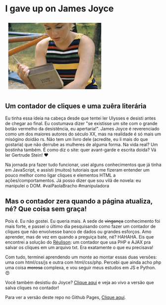 # I gave up on James Joyce
<img
  src="banner.png"
  alt="foto da Marylin lendo Joyce"
  style="display: inline-block;  padding: 10px; max-width: 300px">
  
## Um contador de cliques e uma zuêra literária

Eu tinha essa ideia na cabeça desde que tentei ler Ulysses e desisti antes de chegar ao final. Eu costumava dizer "se existisse um site com o grande botão vermelho da desistência, eu apertaria!". James Joyce é reverenciado como um dos maiores autores do século XX, mas na realidade é só mais um misógino doidão rs. Não tem um livro dele (acredite, eu li mais do que gostaria) que não derrube as mulheres de alguma forma. Na vida real? Um bostinha também. É como diz o site: quer avant-garde e escrita doida? Vá ler Gertrude Stein! :heart:

Na jornada pra fazer tudo funcionar, usei alguns conhecimentos que já tinha em JavaScript, e assisti (muitos) tutoriais que me fizeram entender um pouco melhor como ligar cliques e elementos HTML a ações/comportamentos. Já posso dizer que sou vilã de novela: eu manipulei o DOM. #vaiPaolaBracho #manipuladora

## Mas o contador zera quando a página atualiza, né? Que coisa sem graça!

Pois é. Eu não gostei. Eu queria mais. A sede de ~~vingança~~ conhecimento foi mais forte, e passei o último dia pesquisando como fazer um contador de cliques que não envolvesse banco de dados ou grandes esforços. Amo aprender, mas de vez em quando a preguiça bate, né? HAHAHA. Eis que encontrei a solução do [Réulison](https://github.com/reulison): um contador que usa PHP e AJAX pra salvar os cliques em um arquivo txt. Era exatamente o que eu precisava! 

Com tudo, terminei aprendendo um monte ao montar essas duas versões: uma com html/css/js e outra com html/css/php. Percebi que ainda acho php uma coisa ~~morosa~~ complexa, e vou seguir meus estudos em JS e Python. 😍

Você também desistiu do Joyce? [Clique aqui](http://igaveuponjoyce.rf.gd/) e veja ao vivo a versão que salva cliques no contador!

Para ver a versão deste repo no Github Pages, [Clique aqui](https://dandbayer.github.io/igaveuponjamesjoyce/).
